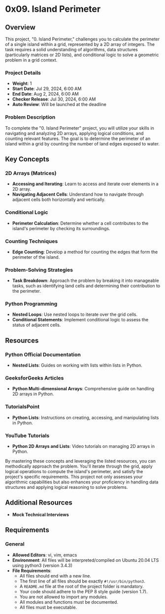 # 0x09. Island Perimeter

## Overview
This project, "0. Island Perimeter," challenges you to calculate the perimeter of a single island within a grid, represented by a 2D array of integers. The task requires a solid understanding of algorithms, data structures (particularly matrices or 2D lists), and conditional logic to solve a geometric problem in a grid context.

### Project Details
- **Weight**: 1
- **Start Date**: Jul 29, 2024, 6:00 AM
- **End Date**: Aug 2, 2024, 6:00 AM
- **Checker Release**: Jul 30, 2024, 6:00 AM
- **Auto Review**: Will be launched at the deadline

### Problem Description
To complete the "0. Island Perimeter" project, you will utilize your skills in navigating and analyzing 2D arrays, applying logical conditions, and counting relevant features. The goal is to determine the perimeter of an island within a grid by counting the number of land edges exposed to water.

## Key Concepts

### 2D Arrays (Matrices)
- **Accessing and Iterating**: Learn to access and iterate over elements in a 2D array.
- **Navigating Adjacent Cells**: Understand how to navigate through adjacent cells both horizontally and vertically.

### Conditional Logic
- **Perimeter Calculation**: Determine whether a cell contributes to the island's perimeter by checking its surroundings.

### Counting Techniques
- **Edge Counting**: Develop a method for counting the edges that form the perimeter of the island.

### Problem-Solving Strategies
- **Task Breakdown**: Approach the problem by breaking it into manageable tasks, such as identifying land cells and determining their contribution to the perimeter.

### Python Programming
- **Nested Loops**: Use nested loops to iterate over the grid cells.
- **Conditional Statements**: Implement conditional logic to assess the status of adjacent cells.

## Resources

### Python Official Documentation
- **Nested Lists**: Guides on working with lists within lists in Python.

### GeeksforGeeks Articles
- **Python Multi-dimensional Arrays**: Comprehensive guide on handling 2D arrays in Python.

### TutorialsPoint
- **Python Lists**: Instructions on creating, accessing, and manipulating lists in Python.

### YouTube Tutorials
- **Python 2D Arrays and Lists**: Video tutorials on managing 2D arrays in Python.

By mastering these concepts and leveraging the listed resources, you can methodically approach the problem. You'll iterate through the grid, apply logical operations to compute the island's perimeter, and satisfy the project's specific requirements. This project not only assesses your algorithmic capabilities but also enhances your proficiency in handling data structures and applying logical reasoning to solve problems.

## Additional Resources
- **Mock Technical Interviews**

## Requirements

### General
- **Allowed Editors**: vi, vim, emacs
- **Environment**: All files will be interpreted/compiled on Ubuntu 20.04 LTS using python3 (version 3.4.3)
- **File Requirements**: 
  - All files should end with a new line.
  - The first line of all files should be exactly `#!/usr/bin/python3`.
  - A `README.md` file at the root of the project folder is mandatory.
  - Your code should adhere to the PEP 8 style guide (version 1.7).
  - You are not allowed to import any modules.
  - All modules and functions must be documented.
  - All files must be executable.

